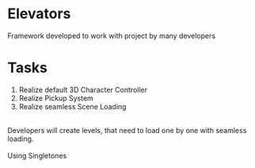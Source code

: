 # Elevators
Framework developed to work with project by many developers<br />
# Tasks
1. Realize default 3D Character Controller<br />
2. Realize Pickup System<br />
3. Realize seamless Scene Loading<br />
<br />
Developers will create levels, that need to load one by one with seamless loading.<br />
<br />
Using Singletones
